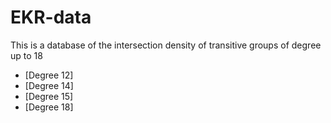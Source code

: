 # EKR-data

This is a database of the intersection density of transitive groups of degree up to 18

* [Degree 12]
* [Degree 14]
* [Degree 15]
* [Degree 18]